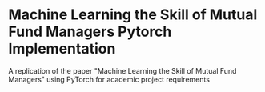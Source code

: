 # Machine Learning the Skill of Mutual Fund Managers Pytorch Implementation
A replication of the paper "Machine Learning the Skill of Mutual Fund Managers" using PyTorch for academic project requirements
